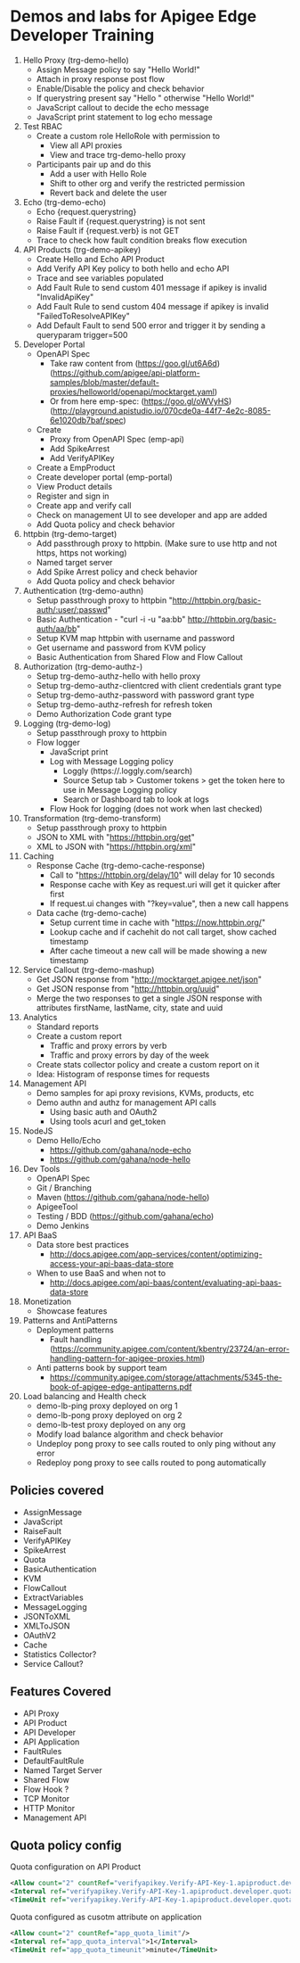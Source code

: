 # Demos and labs for Apigee Edge Developer Training

1. Hello Proxy (trg-demo-hello)
	- Assign Message policy to say "Hello World!"
	- Attach in proxy response post flow
	- Enable/Disable the policy and check behavior
	- If querystring present say "Hello <querystring>" otherwise "Hello World!"
	- JavaScript callout to decide the echo message
	- JavaScript print statement to log echo message
2. Test RBAC
	- Create a custom role HelloRole with permission to 
		+ View all API proxies
		+ View and trace trg-demo-hello proxy
	- Participants pair up and do this
		+ Add a user with Hello Role
		+ Shift to other org and verify the restricted permission
		+ Revert back and delete the user
3. Echo (trg-demo-echo)
	- Echo {request.querystring}
	- Raise Fault if {request.querystring} is not sent
	- Raise Fault if {request.verb} is not GET
	- Trace to check how fault condition breaks flow execution
4. API Products (trg-demo-apikey)
	- Create Hello and Echo API Product
	- Add Verify API Key policy to both hello and echo API
	- Trace and see variables populated
	- Add Fault Rule to send custom 401 message if apikey is invalid "InvalidApiKey"
	- Add Fault Rule to send custom 404 message if apikey is invalid "FailedToResolveAPIKey"
	- Add Default Fault to send 500 error and trigger it by sending a queryparam trigger=500
5. Developer Portal
	- OpenAPI Spec 
		+ Take raw content from (https://goo.gl/ut6A6d) (https://github.com/apigee/api-platform-samples/blob/master/default-proxies/helloworld/openapi/mocktarget.yaml)
		+ Or from here emp-spec: (https://goo.gl/oWVyHS) (http://playground.apistudio.io/070cde0a-44f7-4e2c-8085-6e1020db7baf/spec)
	- Create 
		+ Proxy from OpenAPI Spec (emp-api)
		+ Add SpikeArrest
		+ Add VerifyAPIKey
	- Create a EmpProduct
	- Create developer portal (emp-portal)
	- View Product details
	- Register and sign in
	- Create app and verify call
	- Check on management UI to see developer and app are added
	- Add Quota policy and check behavior
6. httpbin (trg-demo-target)
	- Add passthrough proxy to httpbin. (Make sure to use http and not https, https not working)
	- Named target server
	- Add Spike Arrest policy and check behavior
	- Add Quota policy and check behavior
7. Authentication (trg-demo-authn)
	- Setup passthrough proxy to httpbin "http://httpbin.org/basic-auth/:user/:passwd"
	- Basic Authentication - "curl -i -u "aa:bb" http://httpbin.org/basic-auth/aa/bb"
	- Setup KVM map httpbin with username and password
	- Get username and password from KVM policy
	- Basic Authentication from Shared Flow and Flow Callout
8. Authorization (trg-demo-authz-)
	- Setup trg-demo-authz-hello with hello proxy
	- Setup trg-demo-authz-clientcred with client credentials grant type
	- Setup trg-demo-authz-password with password grant type
	- Setup trg-demo-authz-refresh for refresh token
	- Demo Authorization Code grant type
9. Logging (trg-demo-log)
	- Setup passthrough proxy to httpbin
	- Flow logger
		+ JavaScript print
		+ Log with Message Logging policy 
			- Loggly (https://<username>.loggly.com/search)
			- Source Setup tab > Customer tokens > get the token here to use in Message Logging policy
			- Search or Dashboard tab to look at logs
		+ Flow Hook for logging (does not work when last checked)
10. Transformation (trg-demo-transform)
	- Setup passthrough proxy to httpbin
	- JSON to XML with "https://httpbin.org/get"
	- XML to JSON with "https://httpbin.org/xml"
11. Caching
	- Response Cache (trg-demo-cache-response)
		+ Call to "https://httpbin.org/delay/10" will delay for 10 seconds
		+ Response cache with Key as request.uri will get it quicker after first
		+ If request.ui changes with "?key=value", then a new call happens
	- Data cache (trg-demo-cache)
		+ Setup current time in cache with "https://now.httpbin.org/"
		+ Lookup cache and if cachehit do not call target, show cached timestamp
		+ After cache timeout a new call will be made showing a new timestamp
12. Service Callout (trg-demo-mashup)
	- Get JSON response from "http://mocktarget.apigee.net/json"
	- Get JSON response from "http://httpbin.org/uuid"
	- Merge the two responses to get a single JSON response with attributes firstName, lastName, city, state and uuid
13. Analytics
	- Standard reports
	- Create a custom report
		+ Traffic and proxy errors by verb
		+ Traffic and proxy errors by day of the week
	- Create stats collector policy and create a custom report on it
	- Idea: Histogram of response times for requests
14. Management API
	- Demo samples for api proxy revisions, KVMs, products, etc
	- Demo authn and authz for management API calls
		+ Using basic auth and OAuth2
		+ Using tools acurl and get_token
15. NodeJS
	- Demo Hello/Echo
		+ https://github.com/gahana/node-echo
		+ https://github.com/gahana/node-hello
16. Dev Tools
	- OpenAPI Spec
	- Git / Branching
	- Maven (https://github.com/gahana/node-hello)
	- ApigeeTool
	- Testing / BDD (https://github.com/gahana/echo)
	- Demo Jenkins
17. API BaaS
	- Data store best practices
		+ http://docs.apigee.com/app-services/content/optimizing-access-your-api-baas-data-store
	- When to use BaaS and when not to
		+ http://docs.apigee.com/api-baas/content/evaluating-api-baas-data-store
18. Monetization
	- Showcase features
19. Patterns and AntiPatterns
	- Deployment patterns
		+ Fault handling (https://community.apigee.com/content/kbentry/23724/an-error-handling-pattern-for-apigee-proxies.html)
    - Anti patterns book by support team
    	+ https://community.apigee.com/storage/attachments/5345-the-book-of-apigee-edge-antipatterns.pdf
20. Load balancing and Health check
	- demo-lb-ping proxy deployed on org 1
	- demo-lb-pong proxy deployed on org 2
	- demo-lb-test proxy deployed on any org
	- Modify load balance algorithm and check behavior
	- Undeploy pong proxy to see calls routed to only ping without any error
	- Redeploy pong proxy to see calls routed to pong automatically

## Policies covered

- AssignMessage
- JavaScript
- RaiseFault
- VerifyAPIKey
- SpikeArrest
- Quota
- BasicAuthentication
- KVM
- FlowCallout
- ExtractVariables
- MessageLogging
- JSONToXML
- XMLToJSON
- OAuthV2
- Cache
- Statistics Collector?
- Service Callout?


## Features Covered
- API Proxy
- API Product
- API Developer
- API Application
- FaultRules
- DefaultFaultRule
- Named Target Server
- Shared Flow
- Flow Hook ?
- TCP Monitor
- HTTP Monitor
- Management API

## Quota policy config
Quota configuration on API Product

```xml
<Allow count="2" countRef="verifyapikey.Verify-API-Key-1.apiproduct.developer.quota.limit"/>
<Interval ref="verifyapikey.Verify-API-Key-1.apiproduct.developer.quota.interval">1</Interval>
<TimeUnit ref="verifyapikey.Verify-API-Key-1.apiproduct.developer.quota.timeunit">minute</TimeUnit>
```

Quota configured as cusotm attribute on application

```xml
<Allow count="2" countRef="app_quota_limit"/>
<Interval ref="app_quota_interval">1</Interval>
<TimeUnit ref="app_quota_timeunit">minute</TimeUnit>
```


